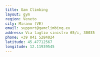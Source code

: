 ```yaml
---
title: Gam Climbing
layout: gym
region: Veneto
city: Mirano (VE)
email: support@gamclimbing.eu
address: Via taglio sinistro 65/i, 30035 
phone: +39 041 5284024
latitude: 45.47712567
longitude: 12.11939545
---
```


